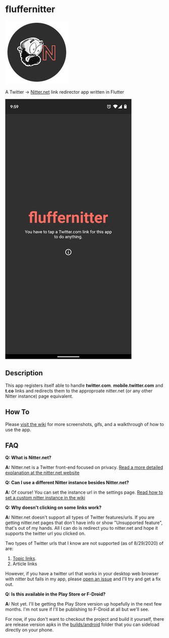# fluffernitter

![Android homescreen](docs/fluffernitter_logo_header_round_sm.png)

A Twitter -> [Nitter.net](https://nitter.net) link redirector app written in Flutter

![Android homescreen](docs/homescreen_android.png)

## Description

This app registers itself able to handle **twitter.com**. **mobile.twitter.com** and **t.co** links and redirects them to the approproate nitter.net (or any other Nitter instance) page equivalent. 

## How To

Please [visit the wiki](https://github.com/aaronfg/fluffernitter/wiki) for more screenshots, gifs, and a walkthrough of how to use the app.

## FAQ

**Q: What is Nitter.net?**

**A:** Nitter.net is a Twitter front-end focused on privacy. [Read a more detailed explanation at the nitter.net website](https://nitter.net/about)

**Q: Can I use a different Nitter instance besides Nitter.net?**

**A:** Of course! You can set the instance url in the settings page. [Read how to set a custom nitter instance in the wiki](https://github.com/aaronfg/fluffernitter/wiki)

**Q: Why doesn't clicking on some links work?**

**A:** Nitter.net doesn't support all types of Twitter features/urls. If you are getting nitter.net pages that don't have info or show "Unsupported feature", that's out of my hands. All I can do is redirect you to nitter.net and hope it supports the twitter url you clicked on.

Two types of Twitter urls that I know are not supported (as of 8/29/2020) of are: 

1. [Topic links](https://help.twitter.com/en/using-twitter/follow-and-unfollow-topics).
2. Article links

However, if you have a twitter url that works in your desktop web browser with nitter but fails in my app, please [open an issue](https://github.com/aaronfg/fluffernitter/issues) and I'll try and get a fix out.

**Q: Is this available in the Play Store or F-Droid?**

**A:** Not yet. I'll be getting the Play Store version up hopefully in the next few months. I'm not sure if I'll be publishing to F-Droid at all but we'll see.

For now, if you don't want to checkout the project and build it yourself, there are release version apks in the [builds/android](https://github.com/aaronfg/fluffernitter/tree/master/builds/android) folder that you can sideload directly on your phone.